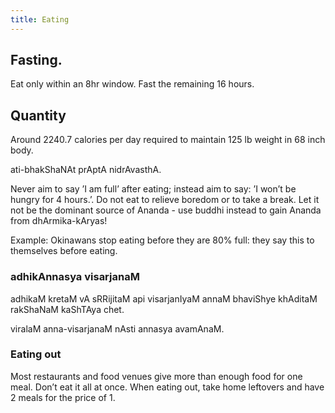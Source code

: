 ```yaml
---
title: Eating
---
```


## Fasting.
Eat only within an 8hr window. Fast the remaining 16 hours.

## Quantity
Around 2240.7 calories per day required to maintain 125 lb weight in 68 inch body.

ati-bhakShaNAt prAptA nidrAvasthA.

Never aim to say ’I am full’ after eating; instead aim to say: ’I won’t
be hungry for 4 hours.’. Do not eat to relieve boredom or to take a
break. Let it not be the dominant source of Ananda - use buddhi instead
to gain Ananda from dhArmika-kAryas\!

Example: Okinawans stop eating before they are 80% full: they say this
to themselves before eating.

### adhikAnnasya visarjanaM

adhikaM kretaM vA sRRijitaM api visarjanIyaM annaM bhaviShye khAditaM
rakShaNaM kaShTAya chet.

viralaM anna-visarjanaM nAsti annasya avamAnaM.

### Eating out

Most restaurants and food venues give more than enough food for one
meal. Don’t eat it all at once. When eating out, take home leftovers and
have 2 meals for the price of 1.